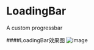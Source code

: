# LoadingBar
A custom progressbar

####LoadingBar效果图
![image](https://raw.githubusercontent.com/cnj92/LoadingBar/master/preview/loading.gif)
